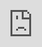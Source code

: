 ```yaml
---
layout: page-hide-title
title: Harta Bazar de Cotroceni 2023
permalink: /evenimente/2023-10-bazar-de-cotroceni/harta
---
```


<iframe src="https://drive.google.com/file/d/1xlPWd5Y6vVHKq0nXf9FaNw8wdR7exkKf/preview" frameborder="0" marginheight="0" marginwidth="0" style="position: absolute;top: 0;left: 0;bottom: 0;right: 0;width: 100%;height: 100%;"  allow="autoplay"></iframe>
